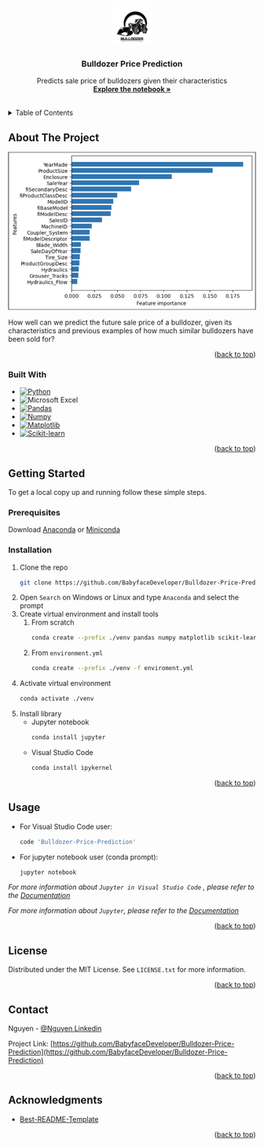 <a name="readme-top"></a>


<!-- PROJECT LOGO -->
<br />
<div align="center">
  <a href="https://github.com/BabyfaceDeveloper/Bulldozer-Price-Prediction">
    <img src="images/logo.png" alt="Logo" width="80" height="80">
  </a>

<h3 align="center">Bulldozer Price Prediction</h3>

  <p align="center">
    Predicts sale price of bulldozers given their characteristics
    <br />
    <a href="https://github.com/BabyfaceDeveloper/Bulldozer-Price-Prediction"><strong>Explore the notebook »</strong></a>
    <br />
    <br />
  </p>
</div>



<!-- TABLE OF CONTENTS -->
<details>
  <summary>Table of Contents</summary>
  <ol>
    <li>
      <a href="#about-the-project">About The Project</a>
      <ul>
        <li><a href="#built-with">Built With</a></li>
      </ul>
    </li>
    <li>
      <a href="#getting-started">Getting Started</a>
      <ul>
        <li><a href="#prerequisites">Prerequisites</a></li>
        <li><a href="#installation">Installation</a></li>
      </ul>
    </li>
    <li><a href="#usage">Usage</a></li>
    <li><a href="#license">License</a></li>
    <li><a href="#contact">Contact</a></li>
    <li><a href="#acknowledgments">Acknowledgments</a></li>
  </ol>
</details>



<!-- ABOUT THE PROJECT -->
## About The Project

![Product Name Screen Shot][product-screenshot]

How well can we predict the future sale price of a bulldozer, given its characteristics and previous examples of how much similar bulldozers have been sold for?

<p align="right">(<a href="#readme-top">back to top</a>)</p>



### Built With

* [![Python][Python]][Python-url]
* ![Microsoft Excel]
* [![Pandas][Pandas]][Pandas-url]
* [![Numpy][Numpy]][Numpy-url]
* [![Matplotlib][Matplotlib]][Matplotlib-url]
* [![Scikit-learn][Scikit-learn]][Scikit-learn-url]

<p align="right">(<a href="#readme-top">back to top</a>)</p>



<!-- GETTING STARTED -->
## Getting Started

To get a local copy up and running follow these simple steps.

### Prerequisites

Download [Anaconda](https://www.anaconda.com/products/distribution) or [Miniconda](https://docs.conda.io/en/latest/miniconda.html)

### Installation

1. Clone the repo
   ```bash
   git clone https://github.com/BabyfaceDeveloper/Bulldozer-Price-Prediction.git
   ```
2. Open `Search` on Windows or Linux and type `Anaconda` and select the prompt
3. Create virtual environment and install tools
   1. From scratch
      ```bash
      conda create --prefix ./venv pandas numpy matplotlib scikit-learn
      ```
   2. From `environment.yml`
      ```bash
      conda create --prefix ./venv -f enviroment.yml
      ```
4. Activate virtual environment
   ```bash
   conda activate ./venv
   ```
5. Install library
   * Jupyter notebook 
      ```bash
      conda install jupyter
      ```
   * Visual Studio Code 
      ```powershell
      conda install ipykernel
      ```

<p align="right">(<a href="#readme-top">back to top</a>)</p>



<!-- USAGE EXAMPLES -->
## Usage

- For Visual Studio Code user:
   ```powershell
   code 'Bulldozer-Price-Prediction'
   ```
- For jupyter notebook user (conda prompt):
   ```sh
   jupyter notebook
   ```

_For more information about `Jupyter in Visual Studio Code` , please refer to the [Documentation](https://code.visualstudio.com/docs/datascience/jupyter-notebooks)_

_For more information about `Jupyter`, please refer to the [Documentation](https://jupyter.org/install)_

<p align="right">(<a href="#readme-top">back to top</a>)</p>



<!-- HELP -->
<!-- ## Help

Any advise for common problems or issues.
```
command to run if program contains helper info
```

<p align="right">(<a href="#readme-top">back to top</a>)</p> -->



<!-- CONTRIBUTING -->
<!-- ## Contributing

Contributions are what make the open source community such an amazing place to learn, inspire, and create. Any contributions you make are **greatly appreciated**.

If you have a suggestion that would make this better, please fork the repo and create a pull request. You can also simply open an issue with the tag "enhancement".
Don't forget to give the project a star! Thanks again!

1. Fork the Project
2. Create your Feature Branch (`git checkout -b feature/AmazingFeature`)
3. Commit your Changes (`git commit -m 'Add some AmazingFeature'`)
4. Push to the Branch (`git push origin feature/AmazingFeature`)
5. Open a Pull Request

<p align="right">(<a href="#readme-top">back to top</a>)</p> -->



<!-- LICENSE -->
## License

Distributed under the MIT License. See `LICENSE.txt` for more information.

<p align="right">(<a href="#readme-top">back to top</a>)</p>



<!-- CONTACT -->
## Contact

Nguyen - [@Nguyen Linkedin](https://www.linkedin.com/in/binhnguyennguyen/)

Project Link: [https://github.com/BabyfaceDeveloper/Bulldozer-Price-Prediction](https://github.com/BabyfaceDeveloper/Bulldozer-Price-Prediction)

<p align="right">(<a href="#readme-top">back to top</a>)</p>



<!-- ACKNOWLEDGMENTS -->
## Acknowledgments

* [Best-README-Template](https://github.com/othneildrew/Best-README-Template)

<p align="right">(<a href="#readme-top">back to top</a>)</p>



<!-- MARKDOWN LINKS & IMAGES -->
<!-- https://www.markdownguide.org/basic-syntax/#reference-style-links -->

<!-- How to make badages Reference -->
<!-- https://github.com/Ileriayo/markdown-badges -->
<!-- https://javascript.plainenglish.io/how-to-make-custom-language-badges-for-your-profile-using-shields-io-d2aeaf016b6b -->

[contributors-shield]: https://img.shields.io/github/contributors/github_username/repo_name.svg?style=for-the-badge
[contributors-url]: https://github.com/BabyfaceDeveloper/Bulldozer-Price-Prediction/graphs/contributors

[forks-shield]: https://img.shields.io/github/forks/github_username/repo_name.svg?style=for-the-badge
[forks-url]: https://github.com/BabyfaceDeveloper/Bulldozer-Price-Prediction/network/members

[stars-shield]: https://img.shields.io/github/stars/github_username/repo_name.svg?style=for-the-badge
[stars-url]: https://github.com/BabyfaceDeveloper/Bulldozer-Price-Prediction/stargazers

[issues-shield]: https://img.shields.io/github/issues/github_username/repo_name.svg?style=for-the-badge
[issues-url]: https://github.com/BabyfaceDeveloper/Bulldozer-Price-Prediction/issues

[license-shield]: https://img.shields.io/github/license/github_username/repo_name.svg?style=for-the-badge
[license-url]: https://github.com/BabyfaceDeveloper/Bulldozer-Price-Prediction/blob/master/LICENSE.txt

[linkedin-shield]: https://img.shields.io/badge/-LinkedIn-black.svg?style=for-the-badge&logo=linkedin&colorB=555
[linkedin-url]: https://linkedin.com/in/linkedin_username

[product-screenshot]: images/screenshot.png

[Python]: https://img.shields.io/badge/python-3670A0?style=for-the-badge&logo=python&logoColor=ffdd54
[Python-url]: https://www.python.org/downloads/

[Pandas]: https://img.shields.io/badge/pandas-%23150458.svg?style=for-the-badge&logo=pandas&logoColor=white
[Pandas-url]: https://pandas.pydata.org/

[Matplotlib]: https://img.shields.io/badge/Matplotlib-%23ffffff.svg?style=for-the-badge&logo=Matplotlib&logoColor=black
[Matplotlib-url]: https://matplotlib.org/

[scikit-learn]: https://img.shields.io/badge/scikit--learn-%23F7931E.svg?style=for-the-badge&logo=scikit-learn&logoColor=white
[scikit-learn-url]: https://scikit-learn.org/stable/

[NumPy]: https://img.shields.io/badge/numpy-%23013243.svg?style=for-the-badge&logo=numpy&logoColor=white
[NumPy-url]: https://numpy.org/

[TensorFlow]: https://img.shields.io/badge/TensorFlow-%23FF6F00.svg?style=for-the-badge&logo=TensorFlow&logoColor=white
[TensorFlow-url]: https://www.tensorflow.org/

[PyTorch]: https://img.shields.io/badge/PyTorch-%23EE4C2C.svg?style=for-the-badge&logo=PyTorch&logoColor=white
[PyTorch-url]: https://pytorch.org/

[Keras]: https://img.shields.io/badge/Keras-%23D00000.svg?style=for-the-badge&logo=Keras&logoColor=white
[Keras-url]: https://keras.io/

[Microsoft Excel]: https://img.shields.io/badge/Microsoft_Excel-217346?style=for-the-badge&logo=microsoft-excel&logoColor=white
